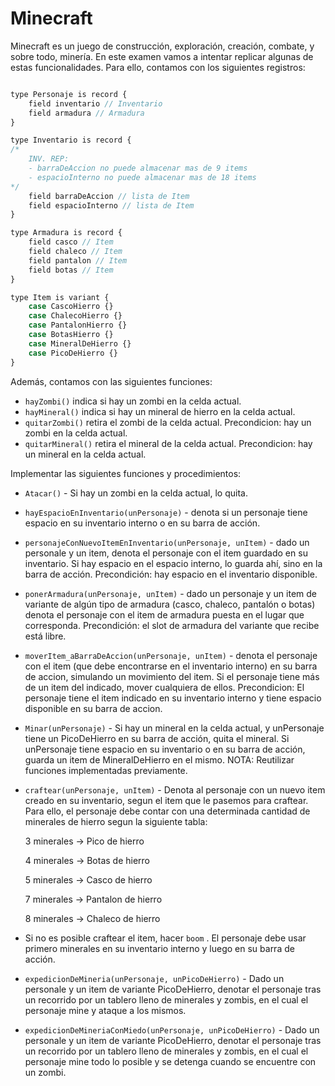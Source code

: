 # Minecraft

Minecraft es un juego de construcción, exploración, creación, combate, y sobre todo, minería. En este examen vamos a intentar replicar algunas de estas funcionalidades. Para ello, contamos con los siguientes registros:

```js

type Personaje is record {
	field inventario // Inventario
	field armadura // Armadura
}

type Inventario is record {
/* 
	INV. REP: 
	- barraDeAccion no puede almacenar mas de 9 items
	- espacioInterno no puede almacenar mas de 18 items
*/
	field barraDeAccion // lista de Item
	field espacioInterno // lista de Item
}

type Armadura is record {
	field casco // Item
	field chaleco // Item
	field pantalon // Item
	field botas // Item
}

type Item is variant {
	case CascoHierro {}
	case ChalecoHierro {}
	case PantalonHierro {}
	case BotasHierro {}
	case MineralDeHierro {}
	case PicoDeHierro {}
}
```

Además, contamos con las siguientes funciones: 

- `hayZombi()` indica si hay un zombi en la celda actual.
- `hayMineral()` indica si hay un mineral de hierro en la celda actual.
- `quitarZombi()` retira el zombi de la celda actual. Precondicion: hay un zombi en la celda actual.
- `quitarMineral()` retira el mineral de la celda actual. Precondicion: hay un mineral en la celda actual.

Implementar las siguientes funciones y procedimientos:

- `Atacar()` - Si hay un zombi en la celda actual, lo quita.
- `hayEspacioEnInventario(unPersonaje)` - denota si un personaje tiene espacio en su inventario interno o en su barra de acción.
- `personajeConNuevoItemEnInventario(unPersonaje, unItem)` - dado un personale y un item, denota el personaje con el item guardado en su inventario. Si hay espacio en el espacio interno, lo guarda ahí, sino en la barra de acción. Precondición: hay espacio en el inventario disponible.
- `ponerArmadura(unPersonaje, unItem)` - dado un personaje y un item de variante de algún tipo de armadura (casco, chaleco, pantalón o botas) denota el personaje con el item de armadura puesta en el lugar que corresponda. Precondición: el slot de armadura del variante que recibe está libre.
- `moverItem_aBarraDeAccion(unPersonaje, unItem)` - denota el personaje con el item (que debe encontrarse en el inventario interno) en su barra de accion, simulando un movimiento del item. Si el personaje tiene más de un item del indicado, mover cualquiera de ellos. Precondicion: El personaje tiene el item indicado en su inventario interno y tiene espacio disponible en su barra de accion.
- `Minar(unPersonaje)` - Si hay un mineral en la celda actual, y unPersonaje tiene un PicoDeHierro en su barra de acción, quita el mineral. Si unPersonaje tiene espacio en su inventario o en su barra de acción, guarda un item de MineralDeHierro en el mismo. NOTA: Reutilizar funciones implementadas previamente.
- `craftear(unPersonaje, unItem)` - Denota al personaje con un nuevo item creado en su inventario, segun el item que le pasemos para craftear. Para ello, el personaje debe contar con una determinada cantidad de minerales de hierro segun la siguiente tabla:

    3 minerales → Pico de hierro

    4 minerales → Botas de hierro

    5 minerales → Casco de hierro

    7 minerales → Pantalon de hierro

    8 minerales → Chaleco de hierro

- Si no es posible craftear el item, hacer `boom` . El personaje debe usar primero minerales en su inventario interno y luego en su barra de acción.
- `expedicionDeMineria(unPersonaje, unPicoDeHierro)` - Dado un personale y un item de variante PicoDeHierro, denotar el personaje tras un recorrido por un tablero lleno de minerales y zombis, en el cual el personaje mine y ataque a los mismos.
- `expedicionDeMineriaConMiedo(unPersonaje, unPicoDeHierro)` - Dado un personale y un item de variante PicoDeHierro, denotar el personaje tras un recorrido por un tablero lleno de minerales y zombis, en el cual el personaje mine todo lo posible y se detenga cuando se encuentre con un zombi.
